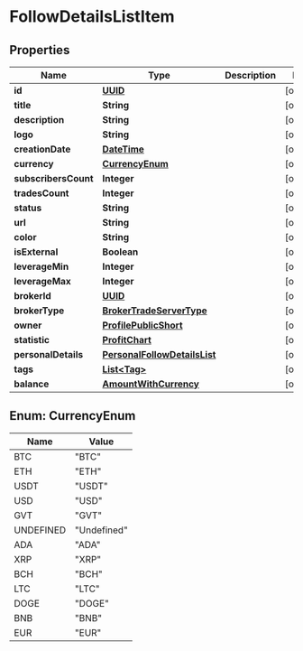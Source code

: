 # FollowDetailsListItem

## Properties
Name | Type | Description | Notes
------------ | ------------- | ------------- | -------------
**id** | [**UUID**](UUID.md) |  |  [optional]
**title** | **String** |  |  [optional]
**description** | **String** |  |  [optional]
**logo** | **String** |  |  [optional]
**creationDate** | [**DateTime**](DateTime.md) |  |  [optional]
**currency** | [**CurrencyEnum**](#CurrencyEnum) |  |  [optional]
**subscribersCount** | **Integer** |  |  [optional]
**tradesCount** | **Integer** |  |  [optional]
**status** | **String** |  |  [optional]
**url** | **String** |  |  [optional]
**color** | **String** |  |  [optional]
**isExternal** | **Boolean** |  |  [optional]
**leverageMin** | **Integer** |  |  [optional]
**leverageMax** | **Integer** |  |  [optional]
**brokerId** | [**UUID**](UUID.md) |  |  [optional]
**brokerType** | [**BrokerTradeServerType**](BrokerTradeServerType.md) |  |  [optional]
**owner** | [**ProfilePublicShort**](ProfilePublicShort.md) |  |  [optional]
**statistic** | [**ProfitChart**](ProfitChart.md) |  |  [optional]
**personalDetails** | [**PersonalFollowDetailsList**](PersonalFollowDetailsList.md) |  |  [optional]
**tags** | [**List&lt;Tag&gt;**](Tag.md) |  |  [optional]
**balance** | [**AmountWithCurrency**](AmountWithCurrency.md) |  |  [optional]

<a name="CurrencyEnum"></a>
## Enum: CurrencyEnum
Name | Value
---- | -----
BTC | &quot;BTC&quot;
ETH | &quot;ETH&quot;
USDT | &quot;USDT&quot;
USD | &quot;USD&quot;
GVT | &quot;GVT&quot;
UNDEFINED | &quot;Undefined&quot;
ADA | &quot;ADA&quot;
XRP | &quot;XRP&quot;
BCH | &quot;BCH&quot;
LTC | &quot;LTC&quot;
DOGE | &quot;DOGE&quot;
BNB | &quot;BNB&quot;
EUR | &quot;EUR&quot;
